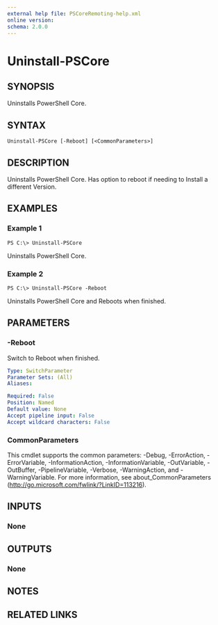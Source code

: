 ```yaml
---
external help file: PSCoreRemoting-help.xml
online version: 
schema: 2.0.0
---
```


# Uninstall-PSCore

## SYNOPSIS
Uninstalls PowerShell Core.

## SYNTAX

```
Uninstall-PSCore [-Reboot] [<CommonParameters>]
```

## DESCRIPTION
Uninstalls PowerShell Core. Has option to reboot if needing to Install a different Version.

## EXAMPLES

### Example 1
```
PS C:\> Uninstall-PSCore
```

Uninstalls PowerShell Core.

### Example 2
```
PS C:\> Uninstall-PSCore -Reboot
```

Uninstalls PowerShell Core and Reboots when finished.

## PARAMETERS

### -Reboot
Switch to Reboot when finished.

```yaml
Type: SwitchParameter
Parameter Sets: (All)
Aliases: 

Required: False
Position: Named
Default value: None
Accept pipeline input: False
Accept wildcard characters: False
```

### CommonParameters
This cmdlet supports the common parameters: -Debug, -ErrorAction, -ErrorVariable, -InformationAction, -InformationVariable, -OutVariable, -OutBuffer, -PipelineVariable, -Verbose, -WarningAction, and -WarningVariable. For more information, see about_CommonParameters (http://go.microsoft.com/fwlink/?LinkID=113216).

## INPUTS

### None

## OUTPUTS

### None

## NOTES

## RELATED LINKS

